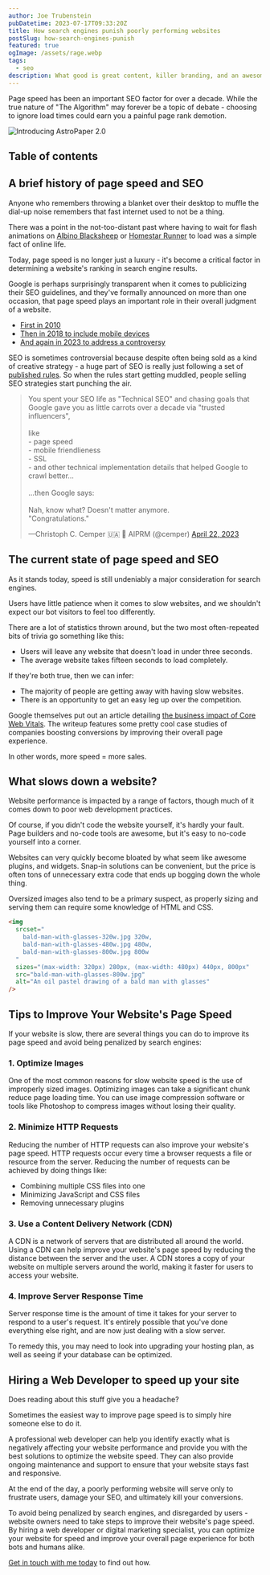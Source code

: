 ```yaml
---
author: Joe Trubenstein
pubDatetime: 2023-07-17T09:33:20Z
title: How search engines punish poorly performing websites
postSlug: how-search-engines-punish
featured: true
ogImage: /assets/rage.webp
tags:
  - seo
description: What good is great content, killer branding, and an awesome product - if no one will wait around for it to load? Learn how poor page performance could get you sent to the back of the SEO line.
---
```


Page speed has been an important SEO factor for over a decade. While the true nature of "The Algorithm" may forever be a topic of debate - choosing to ignore load times could earn you a painful page rank demotion.

![Introducing AstroPaper 2.0](/assets/rage.webp)

## Table of contents

## A brief history of page speed and SEO

Anyone who remembers throwing a blanket over their desktop to muffle the dial-up noise remembers that fast internet used to not be a thing.

There was a point in the not-too-distant past where having to wait for flash animations on [Albino Blacksheep](https://www.albinoblacksheep.com/flash/fingertips) or [Homestar Runner](https://homestarrunner.com/sbemails/45-techno) to load was a simple fact of online life.

Today, page speed is no longer just a luxury - it's become a critical factor in determining a website's ranking in search engine results.

Google is perhaps surprisingly transparent when it comes to publicizing their SEO guidelines, and they've formally announced on more than one occasion, that page speed plays an important role in their overall judgment of a website.

- [First in 2010](https://developers.google.com/search/blog/2010/04/using-site-speed-in-web-search-ranking)
- [Then in 2018 to include mobile devices](https://developer.chrome.com/blog/search-ads-speed/)
- [And again in 2023 to address a controversy](https://developers.google.com/search/docs/appearance/page-experience)

SEO is sometimes controversial because despite often being sold as a kind of creative strategy - a huge part of SEO is really just following a set of [published rules](https://developers.google.com/search/docs/fundamentals/seo-starter-guide). So when the rules start getting muddled, people selling SEO strategies start punching the air.

<blockquote><p>You spent your SEO life as &quot;Technical SEO&quot; and chasing goals that Google gave you as little carrots over a decade via &quot;trusted influencers&quot;,<br><br>like<br>- page speed<br>- mobile friendlieness<br>- SSL <br>- and other technical implementation details that helped Google to crawl better... <br><br>...then Google says: <br><br>Nah, know what? Doesn't matter anymore.<br>"Congratulations."

&mdash;Christoph C. Cemper 🇺🇦 🧡 AIPRM (@cemper)&nbsp;<a href="https://twitter.com/cemper/status/1649736700371906562?ref_src=twsrc%5Etfw">April 22, 2023</a></p></blockquote>

## The current state of page speed and SEO

As it stands today, speed is still undeniably a major consideration for search engines.

Users have little patience when it comes to slow websites, and we shouldn't expect our bot visitors to feel too differently.

There are a lot of statistics thrown around, but the two most often-repeated bits of trivia go something like this:

- Users will leave any website that doesn't load in under three seconds.
- The average website takes fifteen seconds to load completely.

If they're both true, then we can infer:

- The majority of people are getting away with having slow websites.
- There is an opportunity to get an easy leg up over the competition.

Google themselves put out an article detailing [the business impact of Core Web Vitals](https://web.dev/vitals-business-impact/). The writeup features some pretty cool case studies of companies boosting conversions by improving their overall page experience.

In other words, more speed = more sales.

## What slows down a website?

Website performance is impacted by a range of factors, though much of it comes down to poor web development practices.

Of course, if you didn't code the website yourself, it's hardly your fault. Page builders and no-code tools are awesome, but it's easy to no-code yourself into a corner.

Websites can very quickly become bloated by what seem like awesome plugins, and widgets. Snap-in solutions can be convenient, but the price is often tons of unnecessary extra code that ends up bogging down the whole thing.

Oversized images also tend to be a primary suspect, as properly sizing and serving them can require some knowledge of HTML and CSS.

```html
<img
  srcset="
    bald-man-with-glasses-320w.jpg 320w,
    bald-man-with-glasses-480w.jpg 480w,
    bald-man-with-glasses-800w.jpg 800w
  "
  sizes="(max-width: 320px) 280px, (max-width: 480px) 440px, 800px"
  src="bald-man-with-glasses-800w.jpg"
  alt="An oil pastel drawing of a bald man with glasses"
/>
```

## Tips to Improve Your Website's Page Speed

If your website is slow, there are several things you can do to improve its page speed and avoid being penalized by search engines:

### 1. Optimize Images

One of the most common reasons for slow website speed is the use of improperly sized images. Optimizing images can take a significant chunk reduce page loading time. You can use image compression software or tools like Photoshop to compress images without losing their quality.

### 2. Minimize HTTP Requests

Reducing the number of HTTP requests can also improve your website's page speed. HTTP requests occur every time a browser requests a file or resource from the server. Reducing the number of requests can be achieved by doing things like:

- Combining multiple CSS files into one
- Minimizing JavaScript and CSS files
- Removing unnecessary plugins

### 3. Use a Content Delivery Network (CDN)

A CDN is a network of servers that are distributed all around the world. Using a CDN can help improve your website's page speed by reducing the distance between the server and the user. A CDN stores a copy of your website on multiple servers around the world, making it faster for users to access your website.

### 4. Improve Server Response Time

Server response time is the amount of time it takes for your server to respond to a user's request. It's entirely possible that you've done everything else right, and are now just dealing with a slow server.

To remedy this, you may need to look into upgrading your hosting plan, as well as seeing if your database can be optimized.

## Hiring a Web Developer to speed up your site

Does reading about this stuff give you a headache?

Sometimes the easiest way to improve page speed is to simply hire someone else to do it.

A professional web developer can help you identify exactly what is negatively affecting your website performance and provide you with the best solutions to optimize the website speed. They can also provide ongoing maintenance and support to ensure that your website stays fast and responsive.

At the end of the day, a poorly performing website will serve only to frustrate users, damage your SEO, and ultimately kill your conversions.

To avoid being penalized by search engines, and disregarded by users - website owners need to take steps to improve their website's page speed. By hiring a web developer or digital marketing specialist, you can optimize your website for speed and improve your overall page experience for both bots and humans alike.

[Get in touch with me today](/contact) to find out how.
